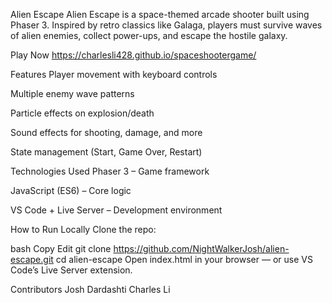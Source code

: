 Alien Escape
Alien Escape is a space-themed arcade shooter built using Phaser 3. Inspired by retro classics like Galaga, players must survive waves of alien enemies, collect power-ups, and escape the hostile galaxy.

Play Now
https://charlesli428.github.io/spaceshootergame/

Features
Player movement with keyboard controls

Multiple enemy wave patterns

Particle effects on explosion/death

Sound effects for shooting, damage, and more

State management (Start, Game Over, Restart)


Technologies Used
Phaser 3 – Game framework

JavaScript (ES6) – Core logic

VS Code + Live Server – Development environment

How to Run Locally
Clone the repo:

bash
Copy
Edit
git clone https://github.com/NightWalkerJosh/alien-escape.git
cd alien-escape
Open index.html in your browser — or use VS Code’s Live Server extension.

Contributors
Josh Dardashti
Charles Li
